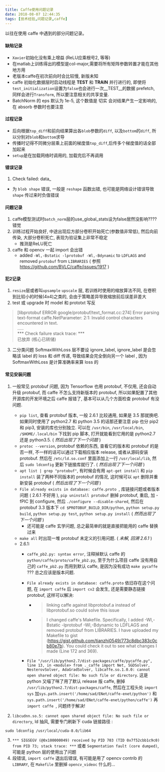 ```yaml
---
title: Caffe使用问题记录
date: 2018-08-07 12:44:35
tags: [技术经验,问题记录,caffe]
---
```

以往在使用 caffe 中遇到的部分问题记录。
<!--more-->
#### 缺陷记录
- `Xavier`初始化没有乘上增益 (ReLU应乘根号2, 等等)
- 在matlab上训练得出的模型是col-major,需要将所有矩阵参数转置才能在其他地方用
- 老版本caffe在初次前向时会比较慢, 新版未知
- caffe 初始化数据层时启动线程是 __TEST__ 和 __TRAIN__ 并行进行的, 即使将`test_initialization`设置为`false`也会进行一次__TEST__的数据 prefetch,  同样会进行`Transform`, 所以要注意相关的共享变量.
- BatchNorm 的 eps 默认为 1e-5, 这个数值是 切实 会对结果产生一定影响的, 在 absorb 参数时也要注意

#### 过程记录
- 后向根据`top_diff`和前向结果算出各`blob`参数的`diff`, 以及`bottom`的`diff`, 所以分别对`blob`和`bottom`求导
- 传播时记得不同微分层乘上前面的梯度值`top_diff`,后传多个梯度值的话全部加起来
- `setup`是在加载网络时调用的, 加载完后不再调用

#### 错误记录
1. Check failed: data_
  - 为 `blob shape` 错误, 一般是 `reshape` 函数出错, 也可能是网络设计错误导致 `shape` 传过来时负值错误

#### 问题记录
1. caffe模型测试时`batch_norm`层的use_global_stats设为false居然没影响????  错觉
2. 训练过程开始良好, 中途出现后方部分卷积开始死亡(参数值非常低), 然后向前传染, 大部分卷积死亡, 表现为验证集上非常不稳定
   - 推测是ReLU死亡
3. caffe 和 opencv 一起 import 会出错
   - added `-Wl,-Bstatic -lprotobuf -Wl,-Bdynamic` to `LDFLAGS` and removed `protobuf` from `LIBRARIES` ( 参照 https://github.com/BVLC/caffe/issues/1917 )

#### 犯2记录
1. `resize`层或者叫`upsample` `upscale` 层, 若训练时使用的缩放算法不同, 在卷积到比较小的时候(4x4)之类的, 会由于策略差异导致缩放前后误差非差大
2. test 或 upgrade 时 model 和 prototxt 写反
  > [libprotobuf ERROR google/protobuf/text_format.cc:274] Error parsing text-format caffe.NetParameter: 2:1: Invalid control characters encountered in text.  
.....   
*** Check failure stack trace: ***  
已放弃 (核心已转储)
3. 二分类问题 SoftmaxWithLoss 层不要设 ignore_label, ignore_label 是会忽略该 label 的 loss 和 diff 传递, 导致结果会完全倒向另一个 label , 因为 SoftmaxWithLoss 是计算准确率来算 loss 的


#### 常见安装问题
1. 一般常见 protobuf 问题, 因为 Tensorflow 也用 protobuf, 不仅用, 还会自动升级 protobuf, 而 caffe 不怎么支持新版本的 protobuf, 所以如果配置了其他开源库的开发环境之后 caffe 报错了, 基本可以从几个方面检查 protobuf 有没问题.
   - `pip list`, 查看 protobuf 版本, 一般 2.6.1 比较通用, 如果是 3.5 那就换吧. 如果同时使用了 python2.7 和 python 3.5 的话那还要注意 pip 也分 pip2 和 pip3, 安装的库也分别独立. 可以在 `/usr/bin`, `/usr/local/bin`, `/$HOME/.local/bin` 下找到 pip 脚本, 打开就能看到它用的是 python2.7 还是 python3.5. ( _然后出现了下一个问题_ )
   - `protoc --version`, protobuf 依赖的东西, 查看它的版本和 protobuf 的是否一样, 不一样的话可以通过下载相应版本 release, 或者从源码安装 protobuf. 然后在 `/etc/ld.so.conf` 里面添加上一行 `/usr/local/lib`, 然后 `sudo ldconfig` 更新下链接库就行了. ( _然后出现了下一个问题_ )
   - `apt list | grep "protobuf"`, 有时候会有用 `apt-get install` 和 `pip install` 装了两种不同版本的 protobuf 的情况, 这时候可以 `apt` 删除并重新安装 protobuf ( _然后出现了下一个问题_ )
   - `File already exists in database: caffe.proto `, 库链接问题或者版本问题 ( 2.6.1 不好用 ), `pip uninstall protobuf` 删掉 protobuf, 重启, 加 -fPIC 到 configure, 然后 `./configure --disable-shared`, 然后在 protobuf 3.3 版本下 `cd $PROTOBUF_BUILD_DIR/python`, `python setup.py build`, `python setup.py test`, `python setup.py install` ( _然而出现了下一个问题_ )
     - 还可能是 caffe 玄学问题, 总之最简单的就是直接把能用的 caffe 替换过来
   - `make all` 时出现一堆 protobuf 未定义的引用问题. ( _未解, 回溯 2.6.1_ )
   - 2.6.1:
     - `caffe_pb2.py: syntax error`, 注释掉默认 caffe 的 `python/caffe/proto/caffe_pb2.py`, 至于为什么项目 caffe 没有用自己的 `caffe_pb2.py` 而用到默认 caffe, 是因为没有成功 `make pycaffe` ??? 总之应该是版本问题.
     - `File already exists in database: caffe.proto` 依旧存在这个问题, 在 `import caffe` 后 `import cv2` 会发生, 还是需要静态链接 protobuf, 这样可以解决:
       - > linking caffe against libprotobuf.a instead of libprotobuf.so could solve this issue
       - > I changed caffe's Makefile. Specifically, I added -Wl,-Bstatic -lprotobuf -Wl,-Bdynamic to LDFLAGS and removed protobuf from LIBRARIES.
         > I have uploaded my Makefile to gist (https://gist.github.com/tianzhi0549/773c8dbc383c0cb80e7b). You could check it out to see what changes I made (Line 172 and 369).

     - `File "/usr/lib/python2.7/dist-packages/caffe/pycaffe.py", line 13, in <module>
    from ._caffe import Net, SGDSolver, NesterovSolver, AdaGradSolver,
    libcaffe.so.1.0.0: cannot open shared object file: No such file or directory`. 这是 python 又喵了咪了用了默认 release 版 caffe, 删掉 `/usr/lib/python2.7/dist-packages/caffe`, 然后在工程头处 `import sys` 加`sys.path.insert('/home/sad/ENet/caffe-enet/python')` 和 `sys.path.insert('/home/sad/ENet/caffe-enet/python/caffe')` 再 `import caffe `, 问题终于解决!
    
2. `libcudnn.so.5: cannot open shared object file: No such file or directory`, ld 抽风, 需要专门刷新下 cuda 链接路径 :
```
sudo ldconfig /usr/local/cuda-8.0/lib64
```

3. `*** SIGSEGV (@0x100000049) received by PID 703 (TID 0x7f52cbb1c9c0) from PID 73; stack trace: ***` 或者 `Segmentation fault (core dumped)`, 可能是 python 层的使用出了问题
4. 段错误, `import caffe` 退出后错误, 有可能是用了 opencv contrib 的 `LIBRARY`, 在 `Makefile` 里删掉 `opencv_videoc` 什么的...